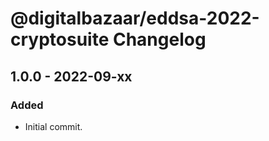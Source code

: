 # @digitalbazaar/eddsa-2022-cryptosuite Changelog

## 1.0.0 - 2022-09-xx

### Added
- Initial commit.
